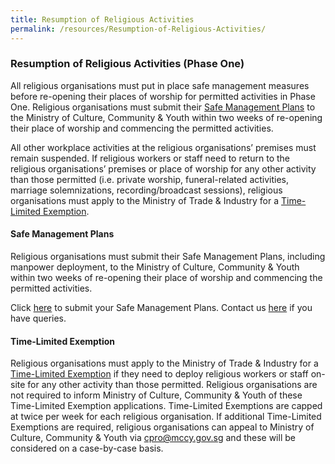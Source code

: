 ```yaml
---
title: Resumption of Religious Activities
permalink: /resources/Resumption-of-Religious-Activities/
---
```


### Resumption of Religious Activities (Phase One) 
All religious organisations must put in place safe management measures before re-opening their places of worship for permitted activities in Phase One. Religious organisations must submit their [Safe Management Plans](#safe-management-plans) to the Ministry of Culture, Community & Youth within two weeks of re-opening their place of worship and commencing the permitted activities. 

All other workplace activities at the religious organisations’ premises must remain suspended. If religious workers or staff need to return to the religious organisations’ premises or place of worship for any other activity than those permitted (i.e. private worship, funeral-related activities, marriage solemnizations, recording/broadcast sessions), religious organisations must apply to the Ministry of Trade & Industry for a [Time-Limited Exemption](#time-limited-exemption).

#### Safe Management Plans
Religious organisations must submit their Safe Management Plans, including manpower deployment, to the Ministry of Culture, Community & Youth within two weeks of re-opening their place of worship and commencing the permitted activities.

Click [here](https://form.gov.sg/5ecb2fc6acd2650011501e5b) to submit your Safe Management Plans. Contact us [here](https://form.gov.sg/#!/5ea676523f72e70011cff5f1) if you have queries.

#### Time-Limited Exemption
Religious organisations must apply to the Ministry of Trade & Industry for a [Time-Limited Exemption](https://covid.gobusiness.gov.sg) if they need to deploy religious workers or staff on-site for any other activity than those permitted. Religious organisations are not required to inform Ministry of Culture, Community & Youth of these Time-Limited Exemption applications. Time-Limited Exemptions are capped at twice per week for each religious organisation. If additional Time-Limited Exemptions are required, religious organisations can appeal to Ministry of Culture, Community & Youth via [cpro@mccy.gov.sg](mailto:cpro@mccy.gov.sg) and these will be considered on a case-by-case basis.
